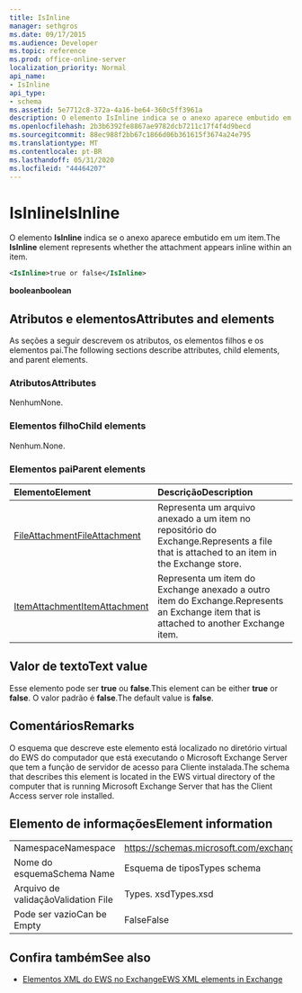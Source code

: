 ```yaml
---
title: IsInline
manager: sethgros
ms.date: 09/17/2015
ms.audience: Developer
ms.topic: reference
ms.prod: office-online-server
localization_priority: Normal
api_name:
- IsInline
api_type:
- schema
ms.assetid: 5e7712c8-372a-4a16-be64-360c5ff3961a
description: O elemento IsInline indica se o anexo aparece embutido em um item.
ms.openlocfilehash: 2b3b6392fe8867ae9782dcb7211c17f4f4d9becd
ms.sourcegitcommit: 88ec988f2bb67c1866d06b361615f3674a24e795
ms.translationtype: MT
ms.contentlocale: pt-BR
ms.lasthandoff: 05/31/2020
ms.locfileid: "44464207"
---
```

# <a name="isinline"></a><span data-ttu-id="203b6-103">IsInline</span><span class="sxs-lookup"><span data-stu-id="203b6-103">IsInline</span></span>

<span data-ttu-id="203b6-104">O elemento **IsInline** indica se o anexo aparece embutido em um item.</span><span class="sxs-lookup"><span data-stu-id="203b6-104">The **IsInline** element represents whether the attachment appears inline within an item.</span></span> 
  
```xml
<IsInline>true or false</IsInline>
```

 <span data-ttu-id="203b6-105">**boolean**</span><span class="sxs-lookup"><span data-stu-id="203b6-105">**boolean**</span></span>
## <a name="attributes-and-elements"></a><span data-ttu-id="203b6-106">Atributos e elementos</span><span class="sxs-lookup"><span data-stu-id="203b6-106">Attributes and elements</span></span>

<span data-ttu-id="203b6-107">As seções a seguir descrevem os atributos, os elementos filhos e os elementos pai.</span><span class="sxs-lookup"><span data-stu-id="203b6-107">The following sections describe attributes, child elements, and parent elements.</span></span>
  
### <a name="attributes"></a><span data-ttu-id="203b6-108">Atributos</span><span class="sxs-lookup"><span data-stu-id="203b6-108">Attributes</span></span>

<span data-ttu-id="203b6-109">Nenhum</span><span class="sxs-lookup"><span data-stu-id="203b6-109">None.</span></span>
  
### <a name="child-elements"></a><span data-ttu-id="203b6-110">Elementos filho</span><span class="sxs-lookup"><span data-stu-id="203b6-110">Child elements</span></span>

<span data-ttu-id="203b6-111">Nenhum.</span><span class="sxs-lookup"><span data-stu-id="203b6-111">None.</span></span>
  
### <a name="parent-elements"></a><span data-ttu-id="203b6-112">Elementos pai</span><span class="sxs-lookup"><span data-stu-id="203b6-112">Parent elements</span></span>

|<span data-ttu-id="203b6-113">**Elemento**</span><span class="sxs-lookup"><span data-stu-id="203b6-113">**Element**</span></span>|<span data-ttu-id="203b6-114">**Descrição**</span><span class="sxs-lookup"><span data-stu-id="203b6-114">**Description**</span></span>|
|:-----|:-----|
|[<span data-ttu-id="203b6-115">FileAttachment</span><span class="sxs-lookup"><span data-stu-id="203b6-115">FileAttachment</span></span>](fileattachment.md) <br/> |<span data-ttu-id="203b6-116">Representa um arquivo anexado a um item no repositório do Exchange.</span><span class="sxs-lookup"><span data-stu-id="203b6-116">Represents a file that is attached to an item in the Exchange store.</span></span>  <br/> |
|[<span data-ttu-id="203b6-117">ItemAttachment</span><span class="sxs-lookup"><span data-stu-id="203b6-117">ItemAttachment</span></span>](itemattachment.md) <br/> |<span data-ttu-id="203b6-118">Representa um item do Exchange anexado a outro item do Exchange.</span><span class="sxs-lookup"><span data-stu-id="203b6-118">Represents an Exchange item that is attached to another Exchange item.</span></span>  <br/> |
   
## <a name="text-value"></a><span data-ttu-id="203b6-119">Valor de texto</span><span class="sxs-lookup"><span data-stu-id="203b6-119">Text value</span></span>

<span data-ttu-id="203b6-120">Esse elemento pode ser **true** ou **false**.</span><span class="sxs-lookup"><span data-stu-id="203b6-120">This element can be either **true** or **false**.</span></span> <span data-ttu-id="203b6-121">O valor padrão é **false**.</span><span class="sxs-lookup"><span data-stu-id="203b6-121">The default value is **false**.</span></span>
  
## <a name="remarks"></a><span data-ttu-id="203b6-122">Comentários</span><span class="sxs-lookup"><span data-stu-id="203b6-122">Remarks</span></span>

<span data-ttu-id="203b6-123">O esquema que descreve este elemento está localizado no diretório virtual do EWS do computador que está executando o Microsoft Exchange Server que tem a função de servidor de acesso para Cliente instalada.</span><span class="sxs-lookup"><span data-stu-id="203b6-123">The schema that describes this element is located in the EWS virtual directory of the computer that is running Microsoft Exchange Server that has the Client Access server role installed.</span></span>
  
## <a name="element-information"></a><span data-ttu-id="203b6-124">Elemento de informações</span><span class="sxs-lookup"><span data-stu-id="203b6-124">Element information</span></span>

|||
|:-----|:-----|
|<span data-ttu-id="203b6-125">Namespace</span><span class="sxs-lookup"><span data-stu-id="203b6-125">Namespace</span></span>  <br/> |https://schemas.microsoft.com/exchange/services/2006/types  <br/> |
|<span data-ttu-id="203b6-126">Nome do esquema</span><span class="sxs-lookup"><span data-stu-id="203b6-126">Schema Name</span></span>  <br/> |<span data-ttu-id="203b6-127">Esquema de tipos</span><span class="sxs-lookup"><span data-stu-id="203b6-127">Types schema</span></span>  <br/> |
|<span data-ttu-id="203b6-128">Arquivo de validação</span><span class="sxs-lookup"><span data-stu-id="203b6-128">Validation File</span></span>  <br/> |<span data-ttu-id="203b6-129">Types. xsd</span><span class="sxs-lookup"><span data-stu-id="203b6-129">Types.xsd</span></span>  <br/> |
|<span data-ttu-id="203b6-130">Pode ser vazio</span><span class="sxs-lookup"><span data-stu-id="203b6-130">Can be Empty</span></span>  <br/> |<span data-ttu-id="203b6-131">False</span><span class="sxs-lookup"><span data-stu-id="203b6-131">False</span></span>  <br/> |
   
## <a name="see-also"></a><span data-ttu-id="203b6-132">Confira também</span><span class="sxs-lookup"><span data-stu-id="203b6-132">See also</span></span>



- [<span data-ttu-id="203b6-133">Elementos XML do EWS no Exchange</span><span class="sxs-lookup"><span data-stu-id="203b6-133">EWS XML elements in Exchange</span></span>](ews-xml-elements-in-exchange.md)

